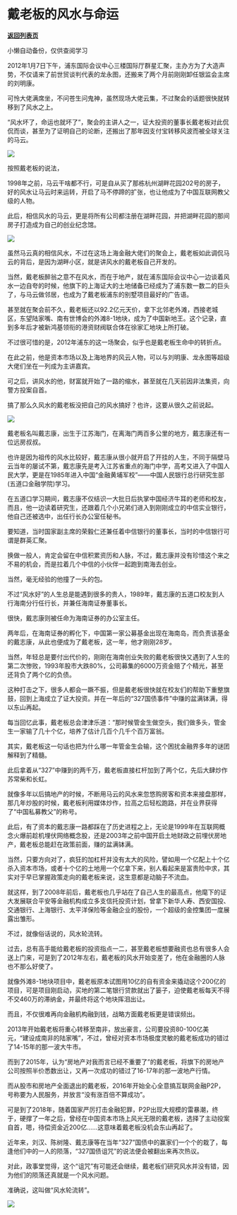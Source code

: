 # 戴老板的风水与命运

[**返回列表页**](/gzh/政事堂2019)

小懒自动备份，仅供查阅学习

  
2012年1月7日下午，浦东国际会议中心三楼国际厅群星汇聚，主办方为了大造声势，不仅请来了前世贸谈判代表的龙永图，还搬来了两个月前刚刚卸任银监会主席的刘明康。

  

可怜大佬满席坐，不问苍生问鬼神，虽然现场大佬云集，不过聚会的话题很快就转移到了风水之上。

  

“风水坏了，命运也就坏了”，聚会的主讲人之一，证大投资的董事长戴老板对此侃侃而谈，甚至为了证明自己的论断，还搬出了那年因支付宝转移风波而被全球关注的马云。

  

![](https://mmbiz.qpic.cn/mmbiz_jpg/rxhS23yu8cPsuEFoDEH7nLGDrbnzSRwV3794cPuNLH3ic4QXZ5s1Tiak0nJiaTapHueqAtD93A727QaARibU1PsrAQ/640?wx_fmt=jpeg)

  

按照戴老板的说法，

  

1998年之前，马云干啥都不行，可是自从买了那栋杭州湖畔花园202号的房子，好的风水让马云时来运转，开启了马不停蹄的扩张，也让他成为了中国互联网教父级的人物。

  

此后，相信风水的马云，更是将所有公司都注册在湖畔花园，并把湖畔花园的那间房子打造成为自己的创业纪念馆。

  

![](https://mmbiz.qpic.cn/mmbiz_png/rxhS23yu8cPsuEFoDEH7nLGDrbnzSRwVKNBuw0KJq2euiaawOhhDcHyWotClR0qJic5PGFaZ83g9icLdlWbfJh10w/640?wx_fmt=png)

  

虽然马云真的相信风水，不过在这场上海金融大佬们的聚会上，戴老板如此调侃马云的背后，是因为湖畔小区，就是讲风水的戴老板自己开发的。

  

当然，戴老板醉翁之意不在风水，而在于地产，就在浦东国际会议中心一边谈着风水一边自夸的时候，他旗下的上海证大的土地储备已经成为了浦东数一数二的巨头了，与马云做邻居，也成为了戴老板浦东的别墅项目最好的广告语。

  

甚至就在聚会前不久，戴老板还以92.2亿元天价，拿下北邻老外滩，西接老城区，东望陆家嘴、南有世博会的外滩8-1地块，成为了中国新地王。这个记录，直到多年后才被新鸿基领衔的港资财阀联合体在徐家汇地块上所打破。

  

不过很可惜的是，2012年浦东的这一场聚会，似乎也是戴老板生命中的转折点。

  

在此之前，他是资本市场以及上海地界的风云人物，可以与刘明康、龙永图等超级大佬们坐在一列成为主讲嘉宾。

  

可之后，讲风水的他，财富就开始了一路的缩水，甚至就在几天前因非法集资，向警方投案自首。

  

搞了那么久风水的戴老板没把自己的风水搞好？也许，这要从很久之前说起。

  

![](https://mmbiz.qpic.cn/mmbiz_jpg/rxhS23yu8cPsuEFoDEH7nLGDrbnzSRwVHtxZVSPyicY4hjU3BMdR27IvXGPk3VvroXtC8iabWIoOicM85y8b7EQNQ/640?wx_fmt=jpeg)

  

戴老板名叫戴志康，出生于江苏海门，在离海门两百多公里的地方，戴志康还有一位远房叔叔。

  

也许是因为祖传的风水比较好，戴志康从很小就开启了开挂的人生，不同于隔壁马云当年的屡试不第，戴志康先是考入江苏省重点的海门中学，高考又进入了中国人民大学，更是在1985年进入中国“金融黄埔军校”——中国人民银行总行研究生部(五道口金融学院)学习。

  

在五道口学习期间，戴志康不仅结识一大批日后执掌中国经济牛耳的老师和校友，而且，他一边读着研究生，还跟着几个小兄弟们进入到刚刚成立的中信实业银行，他自己还被选中，出任行长办公室任秘书。

  

要知道，当时国家副主席的荣毅仁还兼任着中信银行的董事长，当时的中信银行可谓是群英汇聚。

  

换做一般人，肯定会留在中信积累资历和人脉，不过，戴志康并没有珍惜这个来之不易的机会，而是拉着几个中信的小伙伴一起跑到南海去创业。

  

当然，毫无经验的他撞了一头的包。

  

不过“风水好”的人生总是能遇到很多的贵人，1989年，戴志康的五道口校友到人行海南分行任行长，并兼任海南证券董事长。

  

很快，戴志康则被任命为海南证券的办公室主任。

  

两年后，在海南证券的孵化下，中国第一家公募基金出现在海南岛，而负责该基金的戴志康，从此也便成为了戴老板，这一年，他才刚刚28岁。  

  

当然，年轻总是要付出代价的，刚刚在海南创业失败的戴老板很快又遇到了人生的第二次惨败，1993年股市大跌80%，公司募集的6000万资金赔了个精光，甚至还背负了两个亿的负债。

  

这种打击之下，很多人都会一蹶不振，但是戴老板很快就在校友们的帮助下重整旗鼓，回到上海成立了证大投资。并在一年后的“327国债事件”中赚的盆满钵满，得以东山再起。

  

每当回忆此事，戴老板总会津津乐道：“那时候管金生做空头，我们做多头，管金生一家输了几十个亿，培养了估计几百个几千个百万富翁。

  

其实，戴老板这一句话也把为什么哪一年管金生会输，这个困扰金融界多年的谜团解释到了精髓。  

  

此后拿着从“327”中赚到的两千万，戴老板直接杠杆加到了两个亿，先后大肆炒作苏常柴和长虹。

  

就像多年以后搞地产的时候，不断用马云的风水来忽悠购房客和资本来接盘那样，那几年炒股的时候，戴老板利用媒体炒作，拉高之后轻松跑路，并在业界获得了“中国私募教父”的称号。

  

此后，有了资本的戴志康一路都踩在了历史进程之上，无论是1999年在互联网概念火爆前趁机埋伏网络概念股，还是2003年之前中国开启土地财政之前埋伏房地产，戴老板总能赶在政策前面，赚的盆满钵满。

  

当然，只要方向对了，疯狂的加杠杆并没有太大的风险，譬如用一个亿配上十个亿杀入资本市场，或者十个亿的土地用一个亿拿下来，别人看起来是富贵险中求，其实对于早已掌握政策走向的戴老板来说，这生意都是动脑子不流血。

  

就这样，到了2008年前后，戴老板也几乎站在了自己人生的最高点，他麾下的证大发展联合平安等金融机构成立多支信托投资计划，曾拿下新华人寿、西安国投、交通银行、上海银行、太平洋保险等金融企业的股份，一个超级的金控集团一度展露出雏形。

  

不过，就像俗话说的，风水轮流转。

  

过去，总有高手能给戴老板的投资指点一二，甚至戴老板想要融资也总有很多人会送上门来，可是到了2012年左右，戴老板的风水开始变差了，他在金融圈的人脉也不那么好使了。

  

就像外滩8-1地块项目中，戴老板原本试图用10亿的自有资金来撬动这个200亿的项目，可是项目刚启动，买地的第二笔银行贷款就出了篓子，迫使戴老板每天不得不交460万的滞纳金，并最终将这个地块挥泪出让。

  

而且，不仅很难再向金融机构融到钱，战略方面戴老板更是错误频出。

  

2013年开始戴老板将重心转移至南非，放出豪言，公司要投资80-100亿美元，“建设成南非的陆家嘴”，不过，曾经对资本市场极度灵敏的戴老板成功的错过了14-15年的那一波大牛市。

  

而到了2015年，认为“房地产对我而言已经不重要了”的戴老板，将旗下的房地产公司按照半价悉数出让，又再一次成功的错过了16-17年的那一波地产行情。  

  

而从股市和房地产全面退出的戴老板，2016年开始全心全意搞互联网金融P2P，号称要为人民服务，并放言“没有涨百倍不算成功”。

  

可是到了2018年，随着国家严厉打击金融犯罪，P2P出现大规模的雷暴潮，终于，硬撑了一年之后，曾经在中国资本市场上风光无限的戴老板，选择了主动投案自首，嗯，待偿资金近200亿......这意味着戴老板没机会东山再起了。

  

近年来，刘汉、陈树隆、戴志康等在当年“327”国债中的赢家们一个个的栽了，每逢他们中的一人的陨落，“327国债诅咒”的说法便会被翻出来再次热议。

  

对此，政事堂觉得，这个“诅咒”有可能还会继续，戴老板们研究风水并没有错，因为他们的陨落还真就是一个风水问题。

  

准确说，这叫做“风水轮流转”。

  

![](https://mmbiz.qpic.cn/mmbiz_jpg/rxhS23yu8cPp0iaKAfe0ZsWfgGcY72o9Nror8TicrtnlDsqzY7y4Kum4fM3X0FMEGlbvm9HvZUiaETSnLt4DHNLbQ/640?wx_fmt=jpeg)

